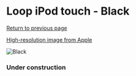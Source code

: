 # Loop iPod touch - Black

[Return to previous page](/ipod_touch)

[High-resolution image from Apple](https://store.storeimages.cdn-apple.com/8756/as-images.apple.com/is/MD971?wid=4500&hei=4500&fmt=png)

<div style="width: 384px"><img src="/everysource/MD971.png" alt="Black"></div>

### Under construction
